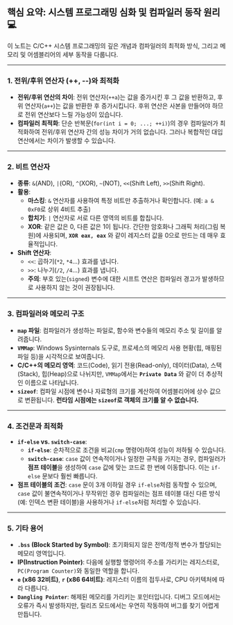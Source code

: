 ## 핵심 요약: 시스템 프로그래밍 심화 및 컴파일러 동작 원리 💻

이 노트는 C/C++ 시스템 프로그래밍의 깊은 개념과 컴파일러의 최적화 방식, 그리고 메모리 및 어셈블리어의 세부 동작을 다룹니다.

***

### 1. 전위/후위 연산자 (++, --)와 최적화

* **전위/후위 연산의 차이**: 전위 연산자(`++a`)는 값을 증가시킨 후 그 값을 반환하고, 후위 연산자(`a++`)는 값을 반환한 후 증가시킵니다. 후위 연산은 사본을 만들어야 하므로 전위 연산보다 느릴 가능성이 있습니다.
* **컴파일러 최적화**: 단순 반복문(`for(int i = 0; ...; ++i)`)의 경우 컴파일러가 최적화하여 전위/후위 연산자 간의 성능 차이가 거의 없습니다. 그러나 복합적인 대입 연산에서는 차이가 발생할 수 있습니다.

---

### 2. 비트 연산자

* **종류**: `&`(AND), `|`(OR), `^`(XOR), `~`(NOT), `<<`(Shift Left), `>>`(Shift Right).
* **활용**:
    * **마스킹**: `&` 연산자를 사용하여 특정 비트만 추출하거나 확인합니다. (예: `a & 0xF0`로 상위 4비트 추출)
    * **합치기**: `|` 연산자로 서로 다른 영역의 비트를 합칩니다.
    * **XOR**: 같은 값은 0, 다른 값은 1이 됩니다. 간단한 암호화나 그래픽 처리(그림 복원)에 사용되며, **`XOR eax, eax`** 와 같이 레지스터 값을 0으로 만드는 데 매우 효율적입니다.
* **Shift 연산자**:
    * `<<`: 곱하기(`*2`, `*4`...) 효과를 냅니다.
    * `>>`: 나누기(`/2`, `/4`...) 효과를 냅니다.
    * **주의**: 부호 있는(`signed`) 변수에 대한 시프트 연산은 컴파일러 경고가 발생하므로 사용하지 않는 것이 권장됩니다.

---

### 3. 컴파일러와 메모리 구조

* **`map` 파일**: 컴파일러가 생성하는 파일로, 함수와 변수들의 메모리 주소 및 길이를 알려줍니다.
* **`VMMap`**: Windows Sysinternals 도구로, 프로세스의 메모리 사용 현황(힙, 매핑된 파일 등)을 시각적으로 보여줍니다.
* **C/C++의 메모리 영역**: 코드(Code), 읽기 전용(Read-only), 데이터(Data), 스택(Stack), 힙(Heap)으로 나뉘지만, `VMMap`에서는 **`Private Data`** 와 같이 더 추상적인 이름으로 나타납니다.
* **`sizeof`**: 컴파일 시점에 변수나 자료형의 크기를 계산하여 어셈블리어에 상수 값으로 변환됩니다. **런타임 시점에는 `sizeof`로 객체의 크기를 알 수 없습니다.**

---

### 4. 조건문과 최적화

* **`if-else` vs. `switch-case`**:
    * **`if-else`**: 순차적으로 조건을 비교(`cmp` 명령어)하여 성능이 저하될 수 있습니다.
    * **`switch-case`**: `case` 값이 연속적이거나 일정한 규칙을 가지는 경우, 컴파일러가 **점프 테이블**을 생성하여 `case` 값에 맞는 코드로 한 번에 이동합니다. 이는 `if-else` 문보다 훨씬 빠릅니다.
* **점프 테이블의 조건**: `case` 문이 3개 이하일 경우 `if-else`처럼 동작할 수 있으며, `case` 값이 불연속적이거나 무작위인 경우 컴파일러는 점프 테이블 대신 다른 방식(예: 인덱스 변환 테이블)을 사용하거나 `if-else`처럼 처리할 수 있습니다.

---

### 5. 기타 용어

* **`.bss` (Block Started by Symbol)**: 초기화되지 않은 전역/정적 변수가 할당되는 메모리 영역입니다.
* **IP(Instruction Pointer)**: 다음에 실행할 명령어의 주소를 가리키는 레지스터로, `PC(Program Counter)`와 동일한 역할을 합니다.
* **`e` (x86 32비트)**, **`r` (x86 64비트)**: 레지스터 이름의 접두사로, CPU 아키텍처에 따라 다릅니다.
* **`Dangling Pointer`**: 해제된 메모리를 가리키는 포인터입니다. 디버그 모드에서는 오류가 즉시 발생하지만, 릴리즈 모드에서는 우연히 작동하여 버그를 찾기 어렵게 만듭니다.